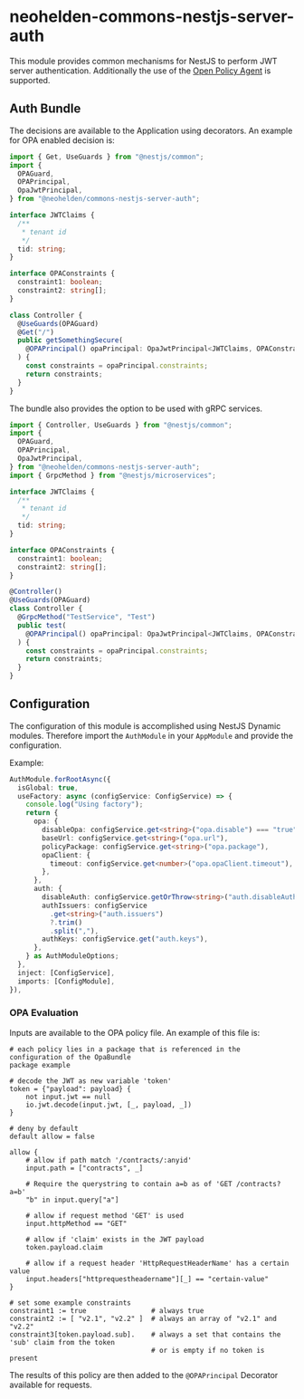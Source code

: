 # neohelden-commons-nestjs-server-auth

This module provides common mechanisms for NestJS to perform JWT server authentication. Additionally the use
of the [Open Policy Agent](https://www.openpolicyagent.org/) is supported.

## Auth Bundle

The decisions are available to the Application using decorators.
An example for OPA enabled decision is:

```typescript
import { Get, UseGuards } from "@nestjs/common";
import {
  OPAGuard,
  OPAPrincipal,
  OpaJwtPrincipal,
} from "@neohelden/commons-nestjs-server-auth";

interface JWTClaims {
  /**
   * tenant id
   */
  tid: string;
}

interface OPAConstraints {
  constraint1: boolean;
  constraint2: string[];
}

class Controller {
  @UseGuards(OPAGuard)
  @Get("/")
  public getSomethingSecure(
    @OPAPrincipal() opaPrincipal: OpaJwtPrincipal<JWTClaims, OPAConstraints>,
  ) {
    const constraints = opaPrincipal.constraints;
    return constraints;
  }
}
```

The bundle also provides the option to be used with gRPC services.

```typescript
import { Controller, UseGuards } from "@nestjs/common";
import {
  OPAGuard,
  OPAPrincipal,
  OpaJwtPrincipal,
} from "@neohelden/commons-nestjs-server-auth";
import { GrpcMethod } from "@nestjs/microservices";

interface JWTClaims {
  /**
   * tenant id
   */
  tid: string;
}

interface OPAConstraints {
  constraint1: boolean;
  constraint2: string[];
}

@Controller()
@UseGuards(OPAGuard)
class Controller {
  @GrpcMethod("TestService", "Test")
  public test(
    @OPAPrincipal() opaPrincipal: OpaJwtPrincipal<JWTClaims, OPAConstraints>,
  ) {
    const constraints = opaPrincipal.constraints;
    return constraints;
  }
}
```

## Configuration

The configuration of this module is accomplished using NestJS Dynamic modules.
Therefore import the `AuthModule` in your `AppModule` and provide the configuration.

Example:

```typescript
AuthModule.forRootAsync({
  isGlobal: true,
  useFactory: async (configService: ConfigService) => {
    console.log("Using factory");
    return {
      opa: {
        disableOpa: configService.get<string>("opa.disable") === "true",
        baseUrl: configService.get<string>("opa.url"),
        policyPackage: configService.get<string>("opa.package"),
        opaClient: {
          timeout: configService.get<number>("opa.opaClient.timeout"),
        },
      },
      auth: {
        disableAuth: configService.getOrThrow<string>("auth.disableAuth") === "true",
        authIssuers: configService
          .get<string>("auth.issuers")
          ?.trim()
          .split(","),
        authKeys: configService.get("auth.keys"),
      },
    } as AuthModuleOptions;
  },
  inject: [ConfigService],
  imports: [ConfigModule],
}),
```

### OPA Evaluation

Inputs are available to the OPA policy file.
An example of this file is:

```rego
# each policy lies in a package that is referenced in the configuration of the OpaBundle
package example

# decode the JWT as new variable 'token'
token = {"payload": payload} {
    not input.jwt == null
    io.jwt.decode(input.jwt, [_, payload, _])
}

# deny by default
default allow = false

allow {
    # allow if path match '/contracts/:anyid'
    input.path = ["contracts", _]

    # Require the querystring to contain a=b as of 'GET /contracts?a=b'
    "b" in input.query["a"]

    # allow if request method 'GET' is used
    input.httpMethod == "GET"

    # allow if 'claim' exists in the JWT payload
    token.payload.claim

    # allow if a request header 'HttpRequestHeaderName' has a certain value
    input.headers["httprequestheadername"][_] == "certain-value"
}

# set some example constraints
constraint1 := true                # always true
constraint2 := [ "v2.1", "v2.2" ]  # always an array of "v2.1" and "v2.2"
constraint3[token.payload.sub].    # always a set that contains the 'sub' claim from the token
                                   # or is empty if no token is present
```

The results of this policy are then added to the `@OPAPrincipal` Decorator available for requests.
